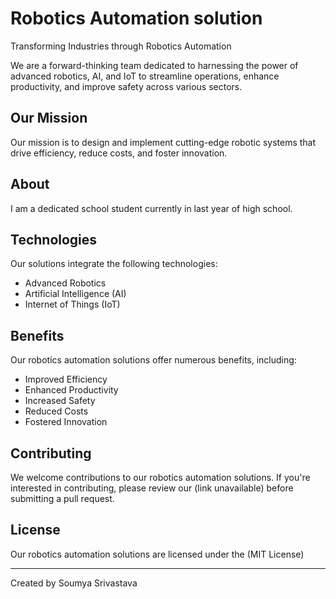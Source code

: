 # Robotics Automation solution 

Transforming Industries through Robotics Automation

We are a forward-thinking team dedicated to harnessing the power of advanced robotics, AI, and IoT to streamline operations, enhance productivity, and improve safety across various sectors.

## Our Mission
Our mission is to design and implement cutting-edge robotic systems that drive efficiency, reduce costs, and foster innovation.

## About
I am a dedicated school student currently in last year of high school.

## Technologies
Our solutions integrate the following technologies:

- Advanced Robotics
- Artificial Intelligence (AI)
- Internet of Things (IoT)

## Benefits
Our robotics automation solutions offer numerous benefits, including:

- Improved Efficiency
- Enhanced Productivity
- Increased Safety
- Reduced Costs
- Fostered Innovation

## Contributing
We welcome contributions to our robotics automation solutions. If you're interested in contributing, please review our (link unavailable) before submitting a pull request.

## License
Our robotics automation solutions are licensed under the (MIT License)

---

Created by Soumya Srivastava
